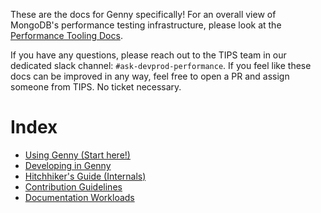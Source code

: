 These are the docs for Genny specifically! For an overall view of MongoDB's performance testing infrastructure, please
look at the [Performance Tooling Docs](https://github.com/10gen/performance-tooling-docs).

If you have any questions, please reach out to the TIPS team in our dedicated slack channel: `#ask-devprod-performance`.
If you feel like these docs can be improved in any way, feel free to open a PR and assign someone from TIPS. No ticket necessary.

# Index
* [Using Genny (Start here!)](./using.md)
* [Developing in Genny](./developing.md)
* [Hitchhiker's Guide (Internals)](./HitchhikersGuide.md)
* [Contribution Guidelines](../CONTRIBUTING.md)
* [Documentation Workloads](../src/workloads/docs)
